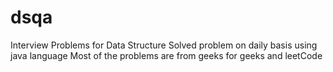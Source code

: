 # dsqa
Interview Problems for Data Structure
Solved problem on daily basis using java language
Most of the problems are from geeks for geeks and leetCode

